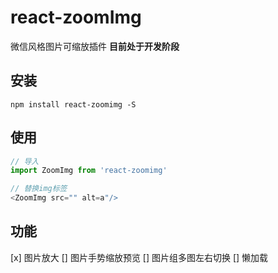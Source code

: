 # react-zoomImg

微信风格图片可缩放插件
__目前处于开发阶段__

## 安装

```shell
npm install react-zoomimg -S
```

## 使用

```javascript
// 导入
import ZoomImg from 'react-zoomimg'

// 替换img标签
<ZoomImg src="" alt=a"/>

```

## 功能

[x] 图片放大
[]  图片手势缩放预览
[]  图片组多图左右切换
[]  懒加载